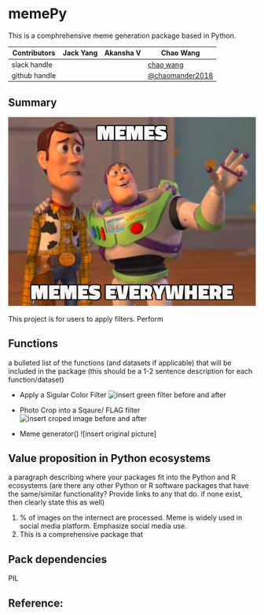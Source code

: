 # memePy
This is a comphrehensive meme generation package based in Python.

|Contributors |Jack Yang| Akansha V |Chao Wang|
|---|---|---|----|
|slack handle|[]()|[]()|[chao wang]()|
|github handle|[]()|[]()|[@chaomander2018](https://github.com/chaomander2018)|

## Summary

<div>
<img src="/img/theme.png">
</div>

This project is for users to apply filters. Perform 
## Functions
a bulleted list of the functions (and datasets if applicable) that will be included in the package (this should be a 1-2 sentence description for each function/dataset)
- Apply a Sigular Color Filter
![insert green filter before and after]()

- Photo Crop into a Sqaure/ FLAG filter
![insert croped image before and after]()

- Meme generator()
![insert original picture]


## Value proposition in Python ecosystems
a paragraph describing where your packages fit into the Python and R ecosystems (are there any other Python or R software packages that have the same/similar functionality? Provide links to any that do. if none exist, then clearly state this as well)

1. % of images on the internect are processed. Meme is widely used in social media platform. Emphasize social media use. 
2. This is a comprehensive package that 


## Pack dependencies
PIL


## Reference:
